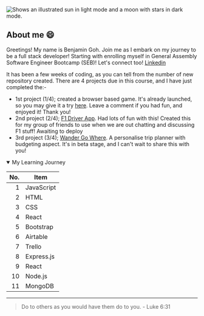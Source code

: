 

<!--
**BenjaminGohPS/BenjaminGohPS** is a ✨ _special_ ✨ repository because its `README.md` (this file) appears on your GitHub profile.

Here are some ideas to get you started:

- 🔭 I’m currently working on ...
- 🌱 I’m currently learning ...
- 👯 I’m looking to collaborate on ...
- 🤔 I’m looking for help with ...
- 💬 Ask me about ...
- 📫 How to reach me: ...
- 😄 Pronouns: ...
- ⚡ Fun fact: ...
-->

<picture>
  <source media="(prefers-color-scheme: dark)" srcset="https://user-images.githubusercontent.com/25423296/163456776-7f95b81a-f1ed-45f7-b7ab-8fa810d529fa.png">
  <source media="(prefers-color-scheme: light)" srcset="https://user-images.githubusercontent.com/25423296/163456779-a8556205-d0a5-45e2-ac17-42d089e3c3f8.png">
  <img alt="Shows an illustrated sun in light mode and a moon with stars in dark mode." src="https://user-images.githubusercontent.com/25423296/163456779-a8556205-d0a5-45e2-ac17-42d089e3c3f8.png">
</picture>

## About me 😄

<!-- add more items to the table, and do up a nicer about me page -->

Greetings! My name is Benjamin Goh. Join me as I embark on my journey to be a full stack developer! Starting with enrolling myself in General Assembly Software Engineer Bootcamp (SEB)! Let's connect too! [Linkedin](https://github.com/BenjaminGohPS)

It has been a few weeks of coding, as you can tell from the number of new repository created. There are 4 projects due in this course, and I have just completed the:-

- 1st project (1/4); created a browser based game. It's already launched, so you may give it a try [here](https://benjamingohps.github.io/benben-adventure/). Leave a comment if you had fun, and enjoyed it! Thank you!
- 2nd project (2/4); [F1 Driver App](https://github.com/BenjaminGohPS/F1-drivers-app). Had lots of fun with this! Created this for my group of friends to use when we are out chatting and discussing F1 stuff! Awaiting to deploy
- 3rd project (3/4); [Wander Go Where](https://github.com/everett-wxy/WanderGoWhereFrontEnd). A personalise trip planner with budgeting aspect. It's in beta stage, and I can't wait to share this with you!

<details open>
  <summary>My Learning Journey</summary>

|  No. |   Item   |
|-----:|---------------|
|     1| JavaScript    |
|     2| HTML          |
|     3| CSS           |
|     4| React         |
|     5| Bootstrap     |
|     6| Airtable      |
|     7| Trello        |
|     8| Express.js    |
|     9| React         |
|    10| Node.js       |
|    11| MongoDB       |

</details>

---
> Do to others as you would have them do to you. - Luke 6:31

